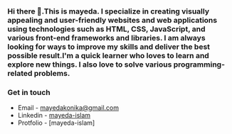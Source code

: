
### Hi there 👋.This is mayeda. I specialize in creating visually appealing and user-friendly websites and web applications using technologies such as HTML, CSS, JavaScript, and various front-end frameworks and libraries. I am always looking for ways to improve my skills and deliver the best possible result.I'm a quick learner who loves to learn and explore new things. I also love to solve various programming-related problems.



### Get in touch
* Email - mayedakonika@gmail.com
* Linkedin - [mayeda-islam](https://www.linkedin.com/in/mayeda-islam/)
* Protfolio - [mayeda-islam]

